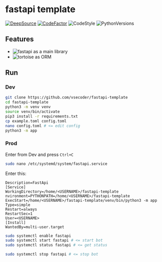 # fastapi template

[![DeepSource](https://app.deepsource.com/gh/vsecoder/fastapi-template.svg/?label=active+issues&show_trend=true&token=SiAXmF7RvOQMQkOmh1xrhSlu)](https://app.deepsource.com/gh/vsecoder/fastapi-template/?ref=repository-badge)
[![CodeFactor](https://www.codefactor.io/repository/github/vsecoder/fastapi-template/badge)](https://www.codefactor.io/repository/github/vsecoder/fastapi-template)
![CodeStyle](https://img.shields.io/badge/code%20style-black-black)
![PythonVersions](https://img.shields.io/pypi/pyversions/aiogram)


## Features

* ![fastapi](https://img.shields.io/badge/last-fastapi-green) as a main library
* ![tortoise](https://img.shields.io/badge/last-tortoise-yellow) as ORM

## Run

### Dev

```bash
git clone https://github.com/vsecoder/fastapi-template
cd fastapi-template
python3 -m venv venv
source venv/bin/activate
pip3 install -r requirements.txt
cp example.toml config.toml
nano config.toml # <= edit config
python3 -m app
```

### Prod

Enter from Dev and press ```Ctrl+C```

```bash
sudo nano /etc/systemd/system/fastapi.service
```

Enter this:

```
Description=FastApi
[Service]
WorkingDirectory=/home/<USERNAME>/fastapi-template
nvironment=PYTHONPATH=/home/<USERNAME>/fastapi-template
ExecStart=/home/<USERNAME>/fastapi-template/venv/bin/python3 -m app
Type=simple
Restart=always
RestartSec=1
User=<USERNAME>
[Install]
WantedBy=multi-user.target
```

```bash
sudo systemctl enable fastapi
sudo systemctl start fastapi # <= start bot
sudo systemctl status fastapi # <= get status

sudo systemctl stop fastapi # <= stop bot
```
